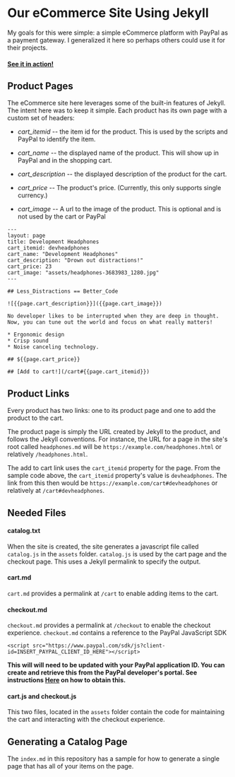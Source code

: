 # Our eCommerce Site Using Jekyll

 My goals for this were simple: a simple eCommerce platform with PayPal as a payment gateway. I generalized it here so perhaps others could use it for their projects.

#### [See it in action!](https://bluescsi.flamelily.co.uk)

## Product Pages

The eCommerce site here leverages some of the built-in features of Jekyll. The intent here was to keep it simple. Each product has its own page with a custom set of headers:

* *cart_itemid* -- the item id for the product. This is used by the scripts and PayPal to identify the item.

* *cart_name* -- the displayed name of the product. This will show up in PayPal and in the shopping cart.

* *cart_description* -- the displayed description of the product for the cart.

* *cart_price* -- The product's price. (Currently, this only supports single currency.)

* *cart_image* -- A url to the image of the product. This is optional and is not used by the cart or PayPal


````
---
layout: page
title: Development Headphones
cart_itemid: devheadphones
cart_name: "Development Headphones"
cart_description: "Drown out distractions!"
cart_price: 23
cart_image: "assets/headphones-3683983_1280.jpg"
---

## Less_Distractions == Better_Code

![{{page.cart_description}}]({{page.cart_image}})

No developer likes to be interrupted when they are deep in thought. Now, you can tune out the world and focus on what really matters!

* Ergonomic design
* Crisp sound
* Noise canceling technology.

## ${{page.cart_price}}

## [Add to cart!](/cart#{{page.cart_itemid}})

````

## Product Links

Every product has two links: one to its product page and one to add the product to the cart. 

The product page is simply the URL created by Jekyll to the product, and follows the Jekyll conventions. For instance, the URL for a page in the site's root called `headphones.md` will be `https://example.com/headphones.html` or relatively `/headphones.html`. 

The add to cart link uses the `cart_itemid` property for the page. From the sample code above, the `cart_itemid` property's value is `devheadphones`. The link from this then would be `https://example.com/cart#devheadphones` or relatively at `/cart#devheadphones`.

## Needed Files

#### catalog.txt
 
When the site is created, the site generates a javascript file called `catalog.js` in the `assets` folder. `catalog.js` is used by the cart page and the checkout page. This uses a Jekyll permalink to specify the output.

#### cart.md

`cart.md` provides a permalink at `/cart` to enable adding items to the cart. 

#### checkout.md

`checkout.md` provides a permalink at `/checkout` to enable the checkout experience. `checkout.md` contains a reference to the PayPal JavaScript SDK

`<script src="https://www.paypal.com/sdk/js?client-id=INSERT_PAYPAL_CLIENT_ID_HERE"></script>`

**This will will need to be updated with your PayPal application ID. You can create and retrieve this from the PayPal developer's portal. See instructions [Here](https://developer.paypal.com/docs/business/get-started/) on how to obtain this.**

#### cart.js and checkout.js

This two files, located in the `assets` folder contain the code for maintaining the cart and interacting with the checkout experience. 

## Generating a Catalog Page

The `index.md` in this repository has a sample for how to generate a single page that has all of your items on the page. 